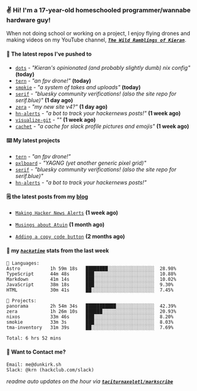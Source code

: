 ### ✌️ Hi! I'm a 17-year-old homeschooled programmer/wannabe hardware guy!

When not doing school or working on a project, I enjoy flying drones and making videos on my YouTube channel, [**_`The Wild Ramblings of Kieran`_**](https://youtube.com/@kieran.rambles).

#### 👷 The latest repos I've pushed to

- [`dots`](https://github.com/taciturnaxolotl/dots) - _"Kieran's opinionated (and probably slightly dumb) nix config"_ **(today)**
- [`tern`](https://github.com/taciturnaxolotl/tern) - _"an fpv drone!"_ **(today)**
- [`smokie`](https://github.com/taciturnaxolotl/smokie) - _"a system of takes and uploads"_ **(today)**
- [`serif`](https://github.com/taciturnaxolotl/serif) - _"bluesky community verifications! (also the site repo for serif.blue)"_ **(1 day ago)**
- [`zera`](https://github.com/taciturnaxolotl/zera) - _"my new site v4?"_ **(1 day ago)**
- [`hn-alerts`](https://github.com/taciturnaxolotl/hn-alerts) - _"a bot to track your hackernews posts!"_ **(1 week ago)**
- [`visualize-git`](https://github.com/maxwofford/visualize-git) - _""_ **(1 week ago)**
- [`cachet`](https://github.com/taciturnaxolotl/cachet) - _"a cache for slack profile pictures and emojis"_ **(1 week ago)**

#### ⌨️ My latest projects

- [`tern`](https://github.com/taciturnaxolotl/tern) - _"an fpv drone!"_
- [`pxlboard`](https://github.com/taciturnaxolotl/pxlboard) - _"YAGNG (yet another generic pixel grid)"_
- [`serif`](https://github.com/taciturnaxolotl/serif) - _"bluesky community verifications! (also the site repo for serif.blue)"_
- [`hn-alerts`](https://github.com/taciturnaxolotl/hn-alerts) - _"a bot to track your hackernews posts!"_

#### 🗒️ the latest posts from my [blog](https://dunkirk.sh)

- [`Making Hacker News Alerts`](https://dunkirk.sh/blog/hn-alerts/) **(1 week ago)**

- [`Musings about Atuin`](https://dunkirk.sh/blog/atuin/) **(1 month ago)**

- [`Adding a copy code button`](https://dunkirk.sh/blog/adding-a-copy-button/) **(2 months ago)**



#### 📡 my [_`hackatime`_](https://waka.hackclub.com) stats from the last week

```text
💾 Languages:
Astro           1h 59m 18s   ████████░░░░░░░░░░░░░░░░░  28.98%
TypeScript      44m 48s      ███░░░░░░░░░░░░░░░░░░░░░░  10.88%
Markdown        41m 14s      ███░░░░░░░░░░░░░░░░░░░░░░  10.02%
JavaScript      38m 18s      ███░░░░░░░░░░░░░░░░░░░░░░  9.30%
HTML            30m 41s      ██░░░░░░░░░░░░░░░░░░░░░░░  7.45%

💼 Projects:
panorama        2h 54m 34s   ███████████░░░░░░░░░░░░░░  42.39%
zera            1h 26m 10s   ██████░░░░░░░░░░░░░░░░░░░  20.93%
nixos           33m 46s      ███░░░░░░░░░░░░░░░░░░░░░░  8.20%
smokie          33m 3s       ███░░░░░░░░░░░░░░░░░░░░░░  8.03%
tma-inventory   31m 39s      ██░░░░░░░░░░░░░░░░░░░░░░░  7.69%

Total: 6 hrs 52 mins
```

#### 📮 Want to Contact me?

```text
Email: me@dunkirk.sh
Slack: @krn (hackclub.com/slack)
```

_readme auto updates on the hour via [**`taciturnaxolotl/markscribe`**](https://github.com/taciturnaxolotl/markscribe)_
